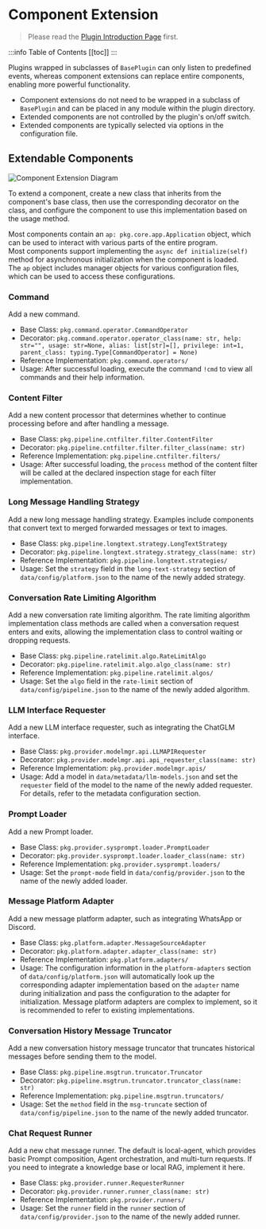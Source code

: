 # Component Extension

> Please read the [Plugin Introduction Page](/plugin/plugin-intro) first.

:::info Table of Contents
[[toc]]
:::

Plugins wrapped in subclasses of `BasePlugin` can only listen to predefined events, whereas component extensions can replace entire components, enabling more powerful functionality.

- Component extensions do not need to be wrapped in a subclass of `BasePlugin` and can be placed in any module within the plugin directory.
- Extended components are not controlled by the plugin's on/off switch.
- Extended components are typically selected via options in the configuration file.

## Extendable Components

![Component Extension Diagram](/assets/image/develop_comp_arch_1.png)

To extend a component, create a new class that inherits from the component's base class, then use the corresponding decorator on the class, and configure the component to use this implementation based on the usage method.

Most components contain an `ap: pkg.core.app.Application` object, which can be used to interact with various parts of the entire program.  
Most components support implementing the `async def initialize(self)` method for asynchronous initialization when the component is loaded.  
The `ap` object includes manager objects for various configuration files, which can be used to access these configurations.

### Command

Add a new command.

- Base Class: `pkg.command.operator.CommandOperator`
- Decorator: `pkg.command.operator.operator_class(name: str, help: str="", usage: str=None, alias: list[str]=[], privilege: int=1, parent_class: typing.Type[CommandOperator] = None)`
- Reference Implementation: `pkg.command.operators/`
- Usage: After successful loading, execute the command `!cmd` to view all commands and their help information.

### Content Filter

Add a new content processor that determines whether to continue processing before and after handling a message.

- Base Class: `pkg.pipeline.cntfilter.filter.ContentFilter`
- Decorator: `pkg.pipeline.cntfilter.filter.filter_class(name: str)`
- Reference Implementation: `pkg.pipeline.cntfilter.filters/`
- Usage: After successful loading, the `process` method of the content filter will be called at the declared inspection stage for each filter implementation.

### Long Message Handling Strategy

Add a new long message handling strategy. Examples include components that convert text to merged forwarded messages or text to images.

- Base Class: `pkg.pipeline.longtext.strategy.LongTextStrategy`
- Decorator: `pkg.pipeline.longtext.strategy.strategy_class(name: str)`
- Reference Implementation: `pkg.pipeline.longtext.strategies/`
- Usage: Set the `strategy` field in the `long-text-strategy` section of `data/config/platform.json` to the name of the newly added strategy.

### Conversation Rate Limiting Algorithm

Add a new conversation rate limiting algorithm. The rate limiting algorithm implementation class methods are called when a conversation request enters and exits, allowing the implementation class to control waiting or dropping requests.

- Base Class: `pkg.pipeline.ratelimit.algo.RateLimitAlgo`
- Decorator: `pkg.pipeline.ratelimit.algo.algo_class(name: str)`
- Reference Implementation: `pkg.pipeline.ratelimit.algos/`
- Usage: Set the `algo` field in the `rate-limit` section of `data/config/pipeline.json` to the name of the newly added algorithm.

### LLM Interface Requester

Add a new LLM interface requester, such as integrating the ChatGLM interface.

- Base Class: `pkg.provider.modelmgr.api.LLMAPIRequester`
- Decorator: `pkg.provider.modelmgr.api.api_requester_class(name: str)`
- Reference Implementation: `pkg.provider.modelmgr.apis/`
- Usage: Add a model in `data/metadata/llm-models.json` and set the `requester` field of the model to the name of the newly added requester. For details, refer to the metadata configuration section.

### Prompt Loader

Add a new Prompt loader.

- Base Class: `pkg.provider.sysprompt.loader.PromptLoader`
- Decorator: `pkg.provider.sysprompt.loader.loader_class(name: str)`
- Reference Implementation: `pkg.provider.sysprompt.loaders/`
- Usage: Set the `prompt-mode` field in `data/config/provider.json` to the name of the newly added loader.

### Message Platform Adapter

Add a new message platform adapter, such as integrating WhatsApp or Discord.

- Base Class: `pkg.platform.adapter.MessageSourceAdapter`
- Decorator: `pkg.platform.adapter.adapter_class(name: str)`
- Reference Implementation: `pkg.platform.adapters/`
- Usage: The configuration information in the `platform-adapters` section of `data/config/platform.json` will automatically look up the corresponding adapter implementation based on the `adapter` name during initialization and pass the configuration to the adapter for initialization. Message platform adapters are complex to implement, so it is recommended to refer to existing implementations.

### Conversation History Message Truncator

Add a new conversation history message truncator that truncates historical messages before sending them to the model.

- Base Class: `pkg.pipeline.msgtrun.truncator.Truncator`
- Decorator: `pkg.pipeline.msgtrun.truncator.truncator_class(name: str)`
- Reference Implementation: `pkg.pipeline.msgtrun.truncators/`
- Usage: Set the `method` field in the `msg-truncate` section of `data/config/pipeline.json` to the name of the newly added truncator.

### Chat Request Runner

Add a new chat message runner. The default is local-agent, which provides basic Prompt composition, Agent orchestration, and multi-turn requests. If you need to integrate a knowledge base or local RAG, implement it here.

- Base Class: `pkg.provider.runner.RequesterRunner`
- Decorator: `pkg.provider.runner.runner_class(name: str)`
- Reference Implementation: `pkg.provider.runners/`
- Usage: Set the `runner` field in the `runner` section of `data/config/provider.json` to the name of the newly added runner.